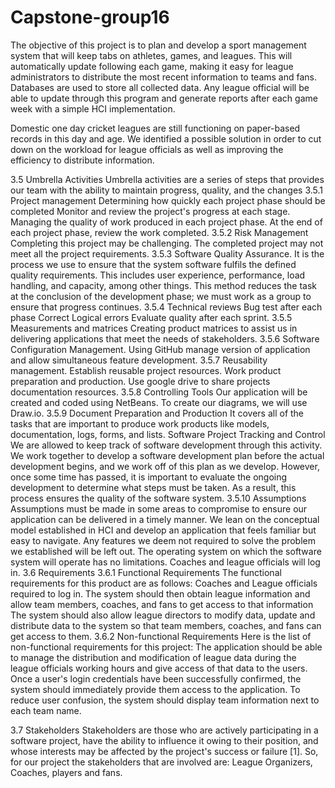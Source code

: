 # Capstone-group16
The objective of this project is to plan and develop a sport management system that will keep tabs on athletes, games, and leagues. This will automatically update following each game, making it easy for league administrators to distribute the most recent information to teams and fans. Databases are used to store all collected data. Any league official will be able to update through this program and generate reports after each game week with a simple HCI implementation.

Domestic one day cricket leagues are still functioning on paper-based records in this day and age. We identified a possible solution in order to cut down on the workload for league officials as well as improving the efficiency to distribute information.

3.5 Umbrella Activities 
Umbrella activities are a series of steps that provides our team with the ability to maintain progress, quality, and the changes 
3.5.1 Project management Determining how quickly each project phase should be completed Monitor and review the project's progress at each stage. Managing the quality of work produced in each project phase. At the end of each project phase, review the work completed. 
3.5.2 Risk Management Completing this project may be challenging. The completed project may not meet all the project requirements. 
3.5.3 Software Quality Assurance. It is the process we use to ensure that the system software fulfils the defined quality requirements. This includes user experience, performance, load handling, and capacity, among other things. This method reduces the task at the conclusion of the development phase; we must work as a group to ensure that progress continues. 
3.5.4 Technical reviews Bug test after each phase Correct Logical errors Evaluate quality after each sprint. 
3.5.5 Measurements and matrices Creating product matrices to assist us in delivering applications that meet the needs of stakeholders. 
3.5.6 Software Configuration Management. Using GitHub manage version of application and allow simultaneous feature development. 
3.5.7 Reusability management. Establish reusable project resources. Work product preparation and production. Use google drive to share projects documentation resources. 
3.5.8 Controlling Tools Our application will be created and coded using NetBeans. To create our diagrams, we will use Draw.io. 
3.5.9 Document Preparation and Production It covers all of the tasks that are important to produce work products like models, documentation, logs, forms, and lists. Software Project Tracking and Control We are allowed to keep track of software development through this activity. We work together to develop a software development plan before the actual development begins, and we work off of this plan as we develop. However, once some time has passed, it is important to evaluate the ongoing development to determine what steps must be taken. As a result, this process ensures the quality of the software system. 3.5.10 Assumptions Assumptions must be made in some areas to compromise to ensure our application can be delivered in a timely manner. We lean on the conceptual model established in HCI and develop an application that feels familiar but easy to navigate. Any features we deem not required to solve the problem we established will be left out. The operating system on which the software system will operate has no limitations. Coaches and league officials will log in. 
3.6 Requirements 
3.6.1 Functional Requirements The functional requirements for this product are as follows: Coaches and League officials required to log in. The system should then obtain league information and allow team members, coaches, and fans to get access to that information The system should also allow league directors to modify data, update and distribute data to the system so that team members, coaches, and fans can get access to them. 
3.6.2 Non-functional Requirements Here is the list of non-functional requirements for this project: The application should be able to manage the distribution and modification of league data during the league officials working hours and give access of that data to the users. Once a user's login credentials have been successfully confirmed, the system should immediately provide them access to the application. To reduce user confusion, the system should display team information next to each team name.

3.7 Stakeholders Stakeholders are those who are actively participating in a software project, have the ability to influence it owing to their position, and whose interests may be affected by the project's success or failure [1]. So, for our project the stakeholders that are involved are: League Organizers, Coaches, players and fans.
